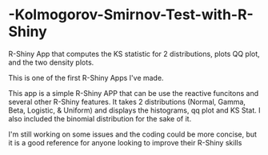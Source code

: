 # -Kolmogorov-Smirnov-Test-with-R-Shiny
R-Shiny App that computes the KS statistic for 2 distributions, plots QQ plot, and the two density plots.

This is one of the first R-Shiny Apps I've made.

This app is a simple R-Shiny APP that can be use the reactive funcitons and several other R-Shiny features. 
It takes 2 distributions (Normal, Gamma, Beta, Logistic, & Uniform) and displays the histograms, qq plot and KS Stat. 
I also included the binomial distribution for the sake of it. 

I'm still working on some issues and the coding could be more concise, but it is a good reference for anyone looking to improve their R-Shiny skills
